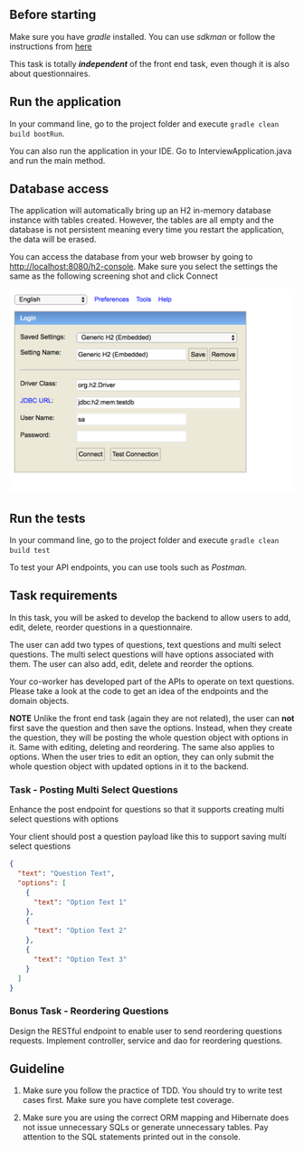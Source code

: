 ## Before starting
Make sure you have _gradle_ installed. You can use _sdkman_ or follow the instructions from [here](https://gradle.org/install/)

This task is totally **_independent_** of the front end task, even though it is also about questionnaires.
## Run the application
In your command line, go to the project folder and execute `gradle clean build bootRun`.

You can also run the application in your IDE. Go to InterviewApplication.java and run the main method.

## Database access
The application will automatically bring up an H2 in-memory database instance with tables created. However, the tables are all empty and the database is not persistent meaning every time you restart the application, the data will be erased.

You can access the database from your web browser by going to [http://localhost:8080/h2-console](http://localhost:8080/h2-console). Make sure you select the settings the same as the following screening shot and click Connect

![screen-shot](src/main/resources/static/h2.png)

## Run the tests
In your command line, go to the project folder and execute `gradle clean build test`

To test your API endpoints, you can use tools such as _Postman._

## Task requirements
In this task, you will be asked to develop the backend to allow users to add, edit, delete, reorder questions in a questionnaire.

The user can add two types of questions, text questions and multi select questions. The multi select questions will have options associated with them. The user can also add, edit, delete and reorder the options.

Your co-worker has developed part of the APIs to operate on text questions. Please take a look at the code to get an idea of the endpoints and the domain objects.

**NOTE** Unlike the front end task (again they are not related), the user can **not** first save the question and then save the options. Instead, when they create the question, they will be posting the whole question object with options in it. Same with editing, deleting and reordering.
The same also applies to options. When the user tries to edit an option, they can only submit the whole question object with updated options in it to the backend.

### Task - Posting Multi Select Questions
Enhance the post endpoint for questions so that it supports creating multi select questions with options

Your client should post a question payload like this to support saving multi select questions
```json
{
  "text": "Question Text",
  "options": [
    {
      "text": "Option Text 1"
    },
    {
      "text": "Option Text 2"
    },
    {
      "text": "Option Text 3"
    }
  ]
}
```

### Bonus Task - Reordering Questions
Design the RESTful endpoint to enable user to send reordering questions requests. Implement controller, service and dao for reordering questions.

## Guideline

1.  Make sure you follow the practice of TDD. You should try to write test cases first. Make sure you have complete test coverage.

2.  Make sure you are using the correct ORM mapping and Hibernate does not issue unnecessary SQLs or generate unnecessary tables. Pay attention to the SQL statements printed out in the console.
